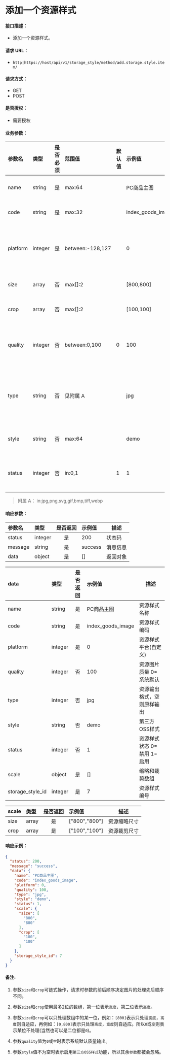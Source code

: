 # 添加一个资源样式

#### 接口描述：
- 添加一个资源样式。

#### 请求 URL：
- `http|https://host/api/v1/storage_style/method/add.storage.style.item/`

#### 请求方式：
- GET
- POST

#### 是否授权：
- 需要授权

#### 业务参数：
|参数名|类型|是否必须|范围值|默认值|示例值|描述|
|:----|:---|:---:|:-----|:-----|:-----|-----|
|name |string |是 |max:64 | |PC商品主图 |资源样式名称 |
|code |string |是 |max:32 | |index_goods_image |资源样式编码 |
|platform |integer |是 |between:-128,127 | |0 |资源样式平台(自定义) |
|size |array |否 |max[]:2 | |[800,800] |资源缩略尺寸 |
|crop |array |否 |max[]:2 | |[100,100] |资源裁剪尺寸 |
|quality |integer |否 |between:0,100 |0 |100 |资源图片质量 0=系统默认|
|type |string |否 |见附属 A | |jpg |资源输出格式，空则原样输出|
|style |string |否 |max:64 | |demo |第三方OSS样式 |
|status |integer |否 |in:0,1 |1 |1 |状态 0=禁用 1=启用 |

> 附属 A：
in:jpg,png,svg,gif,bmp,tiff,webp

#### 响应参数：
|参数名|类型|是否返回|示例值|描述|
|:-----|:-----|:---:|:-----|-----|
|status |integer |是 |200 |状态码 |
|message |string |是 |success |消息信息 |
|data |object |是 |[] |返回对象 |

|data|类型|是否返回|示例值|描述|
|:-----|:-----|:---:|:-----|-----|
|name |string |是 |PC商品主图 |资源样式名称 |
|code |string |是 |index_goods_image |资源样式编码 |
|platform |integer |是 |0 |资源样式平台(自定义) |
|quality |integer |否 |100 |资源图片质量 0=系统默认 |
|type |integer |否 |jpg |资源输出格式，空则原样输出 |
|style |string |否 |demo |第三方OSS样式 |
|status |integer |否 |1 |资源样式状态 0=禁用 1=启用 |
|scale |object |是 |[] |缩略和裁剪数组 |
|storage_style_id |integer |是 |7 |资源样式编号 |

|scale|类型|是否返回|示例值|描述|
|:-----|:-----|:---:|:-----|-----|
|size |array |是 |[&quot;800&quot;,&quot;800&quot;] |资源缩略尺寸 |
|crop |array |是 |[&quot;100&quot;,&quot;100&quot;] |资源裁剪尺寸 |

#### 响应示例：
```json
{
  "status": 200,
  "message": "success",
  "data": {
    "name": "PC商品主图",
    "code": "index_goods_image",
    "platform": 0,
    "quality": 100,
    "type": "jpg",
    "style": "demo",
    "status": 1,
    "scale": {
      "size": [
        "800",
        "800"
      ],
      "crop": [
        "100",
        "100"
      ]
    },
    "storage_style_id": 7
  }
}
```

#### 备注:
1. 参数`size`和`crop`可链式操作，请求时参数的前后顺序决定图片的处理先后顺序不同。

2. 参数`size`和`crop`使用最多2位的数组，第一位表示`宽度`，第二位表示`高度`。

3. 参数`size`和`crop`可以只处理数组中的某一位，例如：`[800]`表示只处理`宽度`，`高度`则自适应，再例如：`[0,800]`表示只处理`高度`，`宽度`则自适应。所以`0`或`空`则表示某位不处理(当然也可以是二位都是`0`)。

4. 参数`quality`值为`0`或`空`时表示系统默认质量输出。

5. 参数`style`值不为空时表示启用`第三方OSS样式`功能，所以其余`参数`都被会忽略。